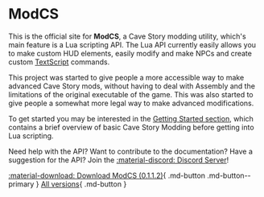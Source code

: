 # ModCS

This is the official site for **ModCS**, a Cave Story modding utility, which's main feature is a Lua scripting API. The Lua API currently easily allows you to make custom HUD elements, easily modify and make NPCs and create custom [TextScript](/api/tsc/) commands. 

This project was started to give people a more accessible way to make advanced Cave Story mods, without having to deal with Assembly and the limitations of the original executable of the game. This was also started to give people a somewhat more legal way to make advanced modifications. 

To get started you may be interested in the [Getting Started section](/guide/intro/), which contains a brief overview of basic Cave Story Modding before getting into Lua scripting.

Need help with the API? Want to contribute to the documentation? Have a suggestion for the API? Join the [:material-discord: Discord Server](https://discord.gg/r5qhtqddhW)!

[:material-download: Download ModCS (0.1.1.2)](/assets/releases/modcs0112.zip){ .md-button .md-button--primary } [All versions](/releases){ .md-button }
